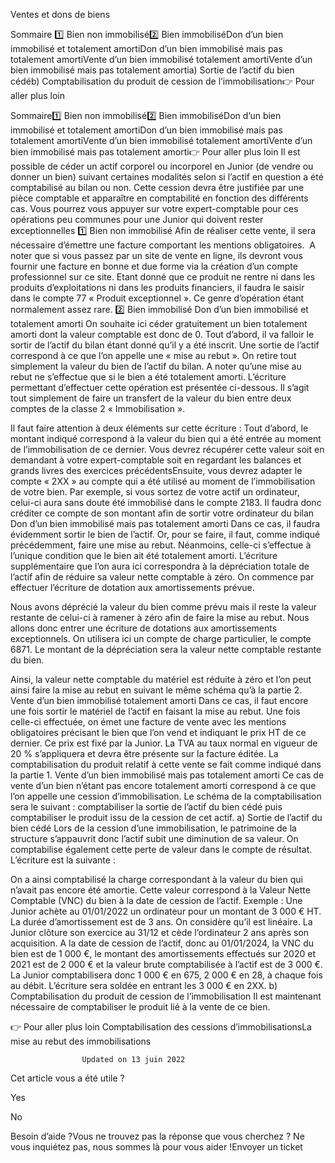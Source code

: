 



Ventes et dons de biens

Sommaire 
1️⃣ Bien non immobilisé2️⃣ Bien immobiliséDon d’un bien immobilisé et totalement amortiDon d’un bien immobilisé mais pas totalement amortiVente d’un bien immobilisé totalement amortiVente d’un bien immobilisé mais pas totalement amortia) Sortie de l’actif du bien cédéb) Comptabilisation du produit de cession de l’immobilisation👉 Pour aller plus loin



Sommaire1️⃣ Bien non immobilisé2️⃣ Bien immobiliséDon d’un bien immobilisé et totalement amortiDon d’un bien immobilisé mais pas totalement amortiVente d’un bien immobilisé totalement amortiVente d’un bien immobilisé mais pas totalement amorti👉 Pour aller plus loin
Il est possible de céder un actif corporel ou incorporel en Junior (de vendre ou donner un bien) suivant certaines modalités selon si l’actif en question a été comptabilisé au bilan ou non. Cette cession devra être justifiée par une pièce comptable et apparaître en comptabilité en fonction des différents cas. Vous pourrez vous appuyer sur votre expert-comptable pour ces opérations peu communes pour une Junior qui doivent rester exceptionnelles
1️⃣ Bien non immobilisé
Afin de réaliser cette vente, il sera nécessaire d’émettre une facture comportant les mentions obligatoires.  A noter que si vous passez par un site de vente en ligne, ils devront vous fournir une facture en bonne et due forme via la création d’un compte professionnel sur ce site.
Etant donné que ce produit ne rentre ni dans les produits d’exploitations ni dans les produits financiers, il faudra le saisir dans le compte 77 « Produit exceptionnel ». Ce genre d’opération étant normalement assez rare.
2️⃣ Bien immobilisé
Don d’un bien immobilisé et totalement amorti
On souhaite ici céder gratuitement un bien totalement amorti dont la valeur comptable est donc de 0. Tout d’abord, il va falloir le sortir de l’actif du bilan étant donné qu’il y a été inscrit.
Une sortie de l’actif correspond à ce que l’on appelle une « mise au rebut ». On retire tout simplement la valeur du bien de l’actif du bilan.
A noter qu’une mise au rebut ne s’effectue que si le bien a été totalement amorti. L’écriture permettant d’effectuer cette opération est présentée ci-dessous. Il s’agit tout simplement de faire un transfert de la valeur du bien entre deux comptes de la classe 2 « Immobilisation ».


Il faut faire attention à deux éléments sur cette écriture :
Tout d’abord, le montant indiqué correspond à la valeur du bien qui a été entrée au moment de l’immobilisation de ce dernier. Vous devrez récupérer cette valeur soit en demandant à votre expert-comptable soit en regardant les balances et grands livres des exercices précédentsEnsuite, vous devrez adapter le compte « 2XX » au compte qui a été utilisé au moment de l’immobilisation de votre bien. Par exemple, si vous sortez de votre actif un ordinateur, celui-ci aura sans doute été immobilisé dans le compte 2183. Il faudra donc créditer ce compte de son montant afin de sortir votre ordinateur du bilan
Don d’un bien immobilisé mais pas totalement amorti
Dans ce cas, il faudra évidemment sortir le bien de l’actif. Or, pour se faire, il faut, comme indiqué précédemment, faire une mise au rebut. Néanmoins, celle-ci s’effectue à l’unique condition que le bien ait été totalement amorti.
L’écriture supplémentaire que l’on aura ici correspondra à la dépréciation totale de l’actif afin de réduire sa valeur nette comptable à zéro.
On commence par effectuer l’écriture de dotation aux amortissements prévue.

Nous avons déprécié la valeur du bien comme prévu mais il reste la valeur restante de celui-ci à ramener à zéro afin de faire la mise au rebut. Nous allons donc entrer une écriture de dotations aux amortissements exceptionnels. On utilisera ici un compte de charge particulier, le compte 6871. Le montant de la dépréciation sera la valeur nette comptable restante du bien.


Ainsi, la valeur nette comptable du matériel est réduite à zéro et l’on peut ainsi faire la mise au rebut en suivant le même schéma qu’à la partie 2.
Vente d’un bien immobilisé totalement amorti
Dans ce cas, il faut encore une fois sortir le matériel de l’actif en faisant la mise au rebut.
Une fois celle-ci effectuée, on émet une facture de vente avec les mentions obligatoires précisant le bien que l’on vend et indiquant le prix HT de ce dernier. Ce prix est fixé par la Junior. La TVA au taux normal en vigueur de 20 % s’appliquera et devra être présente sur la facture éditée.
La comptabilisation du produit relatif à cette vente se fait comme indiqué dans la partie 1.
Vente d’un bien immobilisé mais pas totalement amorti
Ce cas de vente d’un bien n’étant pas encore totalement amorti correspond à ce que l’on appelle une cession d’immobilisation.
Le schéma de la comptabilisation sera le suivant : comptabiliser la sortie de l’actif du bien cédé puis comptabiliser le produit issu de la cession de cet actif.
a) Sortie de l’actif du bien cédé
Lors de la cession d’une immobilisation, le patrimoine de la structure s’appauvrit donc l’actif subit une diminution de sa valeur. On comptabilise également cette perte de valeur dans le compte de résultat. L’écriture est la suivante :


On a ainsi comptabilisé la charge correspondant à la valeur du bien qui n’avait pas encore été amortie. Cette valeur correspond à la Valeur Nette Comptable (VNC) du bien à la date de cession de l’actif.
Exemple : Une Junior achète au 01/01/2022 un ordinateur pour un montant de 3 000 € HT. La durée d’amortissement est de 3 ans. On considère qu’il est linéaire. La Junior clôture son exercice au 31/12 et cède l’ordinateur 2 ans après son acquisition.
A la date de cession de l’actif, donc au 01/01/2024, la VNC du bien est de 1 000 €, le montant des amortissements effectués sur 2020 et 2021 est de 2 000 € et la valeur brute comptabilisée à l’actif est de 3 000 €.
La Junior comptabilisera donc 1 000 € en 675, 2 000 € en 28, à chaque fois au débit. L’écriture sera soldée en entrant les 3 000 € en 2XX.
b) Comptabilisation du produit de cession de l’immobilisation
Il est maintenant nécessaire de comptabiliser le produit lié à la vente de ce bien.


👉 Pour aller plus loin
Comptabilisation des cessions d’immobilisationsLa mise au rebut des immobilisations


					Updated on 13 juin 2022				



Cet article vous a été utile ?




Yes



No





Besoin d’aide ?Vous ne trouvez pas la réponse que vous cherchez ? Ne vous inquiétez pas, nous sommes là pour vous aider !Envoyer un ticket

